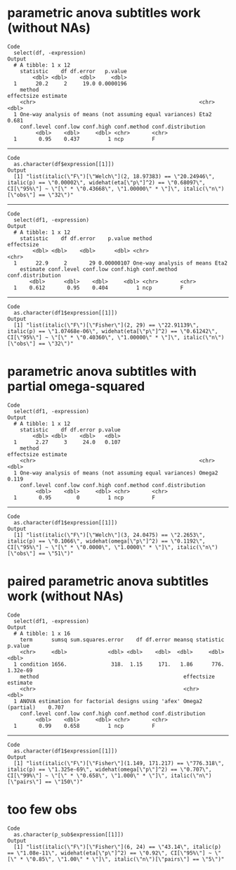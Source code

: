 # parametric anova subtitles work (without NAs)

    Code
      select(df, -expression)
    Output
      # A tibble: 1 x 12
        statistic    df df.error   p.value
            <dbl> <dbl>    <dbl>     <dbl>
      1      20.2     2     19.0 0.0000196
        method                                                   effectsize estimate
        <chr>                                                    <chr>         <dbl>
      1 One-way analysis of means (not assuming equal variances) Eta2          0.681
        conf.level conf.low conf.high conf.method conf.distribution
             <dbl>    <dbl>     <dbl> <chr>       <chr>            
      1       0.95    0.437         1 ncp         F                

---

    Code
      as.character(df$expression[[1]])
    Output
      [1] "list(italic(\"F\")[\"Welch\"](2, 18.97383) == \"20.24946\", italic(p) == \"0.00002\", widehat(eta[\"p\"]^2) == \"0.68097\", CI[\"95%\"] ~ \"[\" * \"0.43668\", \"1.00000\" * \"]\", italic(\"n\")[\"obs\"] == \"32\")"

---

    Code
      select(df1, -expression)
    Output
      # A tibble: 1 x 12
        statistic    df df.error    p.value method                    effectsize
            <dbl> <dbl>    <dbl>      <dbl> <chr>                     <chr>     
      1      22.9     2       29 0.00000107 One-way analysis of means Eta2      
        estimate conf.level conf.low conf.high conf.method conf.distribution
           <dbl>      <dbl>    <dbl>     <dbl> <chr>       <chr>            
      1    0.612       0.95    0.404         1 ncp         F                

---

    Code
      as.character(df1$expression[[1]])
    Output
      [1] "list(italic(\"F\")[\"Fisher\"](2, 29) == \"22.91139\", italic(p) == \"1.07468e-06\", widehat(eta[\"p\"]^2) == \"0.61242\", CI[\"95%\"] ~ \"[\" * \"0.40360\", \"1.00000\" * \"]\", italic(\"n\")[\"obs\"] == \"32\")"

# parametric anova subtitles with partial omega-squared

    Code
      select(df1, -expression)
    Output
      # A tibble: 1 x 12
        statistic    df df.error p.value
            <dbl> <dbl>    <dbl>   <dbl>
      1      2.27     3     24.0   0.107
        method                                                   effectsize estimate
        <chr>                                                    <chr>         <dbl>
      1 One-way analysis of means (not assuming equal variances) Omega2        0.119
        conf.level conf.low conf.high conf.method conf.distribution
             <dbl>    <dbl>     <dbl> <chr>       <chr>            
      1       0.95        0         1 ncp         F                

---

    Code
      as.character(df1$expression[[1]])
    Output
      [1] "list(italic(\"F\")[\"Welch\"](3, 24.0475) == \"2.2653\", italic(p) == \"0.1066\", widehat(omega[\"p\"]^2) == \"0.1192\", CI[\"95%\"] ~ \"[\" * \"0.0000\", \"1.0000\" * \"]\", italic(\"n\")[\"obs\"] == \"51\")"

# paired parametric anova subtitles work (without NAs)

    Code
      select(df1, -expression)
    Output
      # A tibble: 1 x 16
        term      sumsq sum.squares.error    df df.error meansq statistic  p.value
        <chr>     <dbl>             <dbl> <dbl>    <dbl>  <dbl>     <dbl>    <dbl>
      1 condition 1656.              318.  1.15     171.   1.86      776. 1.32e-69
        method                                              effectsize       estimate
        <chr>                                               <chr>               <dbl>
      1 ANOVA estimation for factorial designs using 'afex' Omega2 (partial)    0.707
        conf.level conf.low conf.high conf.method conf.distribution
             <dbl>    <dbl>     <dbl> <chr>       <chr>            
      1       0.99    0.658         1 ncp         F                

---

    Code
      as.character(df1$expression[[1]])
    Output
      [1] "list(italic(\"F\")[\"Fisher\"](1.149, 171.217) == \"776.318\", italic(p) == \"1.325e-69\", widehat(omega[\"p\"]^2) == \"0.707\", CI[\"99%\"] ~ \"[\" * \"0.658\", \"1.000\" * \"]\", italic(\"n\")[\"pairs\"] == \"150\")"

# too few obs

    Code
      as.character(p_sub$expression[[1]])
    Output
      [1] "list(italic(\"F\")[\"Fisher\"](6, 24) == \"43.14\", italic(p) == \"1.08e-11\", widehat(eta[\"p\"]^2) == \"0.92\", CI[\"95%\"] ~ \"[\" * \"0.85\", \"1.00\" * \"]\", italic(\"n\")[\"pairs\"] == \"5\")"

